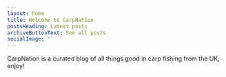 ```yaml
---
layout: home
title: Welcome to CarpNation
postsHeading: Latest posts
archiveButtonText: See all posts
socialImage: ''
---
```

CarpNation is a curated blog of all things good in carp fishing from the UK,  enjoy!
